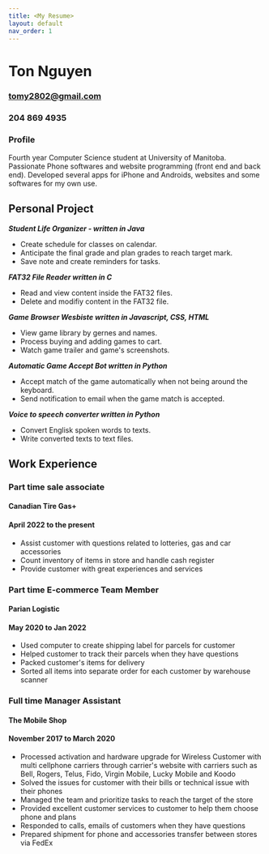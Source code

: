 ```yaml
---
title: <My Resume>
layout: default
nav_order: 1
---
```


# Ton Nguyen
### tomy2802@gmail.com
### 204 869 4935
### Profile

Fourth year Computer Science student at University of Manitoba. Passionate Phone softwares and website programming (front end and back end). Developed several apps for iPhone and Androids, websites and some softwares for my own use.

## Personal Project

***Student Life Organizer - written in Java***
- Create schedule for classes on calendar.
- Anticipate the final grade and plan grades to reach target mark.
- Save note and create reminders for tasks.

***FAT32 File Reader written in C***
- Read and view content inside the FAT32 files.
- Delete and modifiy content in the FAT32 file.

***Game Browser Wesbiste written in Javascript, CSS, HTML***
- View game library by gernes and names.
- Process buying and adding games to cart.
- Watch game trailer and game's screenshots.

***Automatic Game Accept Bot written in Python***
- Accept match of the game automatically  when not being around the keyboard.
- Send notification to email when the game match is accepted.
  
***Voice to speech converter written in Python***
- Convert Englisk spoken words to texts.
- Write converted texts to text files.

## Work Experience

### Part time sale associate
#### Canadian Tire Gas+ 
#### April 2022 to the present
- Assist customer with questions related to lotteries, gas and car accessories
- Count inventory of items in store and handle cash register
- Provide customer with great experiences and services


### Part time E-commerce Team Member
#### Parian Logistic
#### May 2020 to Jan 2022
- Used computer to create shipping label for parcels for customer
- Helped customer to track their parcels when they have questions
- Packed customer's items for delivery
- Sorted all items into separate order for each customer by warehouse scanner

### Full time Manager Assistant
#### The Mobile Shop
#### November 2017 to March 2020
- Processed activation and hardware upgrade for Wireless Customer with multi cellphone carriers through carrier's
website with carriers such as Bell, Rogers, Telus, Fido, Virgin Mobile, Lucky Mobile and Koodo
- Solved the issues for customer with their bills or technical issue with their phones
- Managed the team and prioritize tasks to reach the target of the store
- Provided excellent customer services to customer to help them choose phone and plans
- Responded to calls, emails of customers when they have questions
- Prepared shipment for phone and accessories transfer between stores via FedEx


